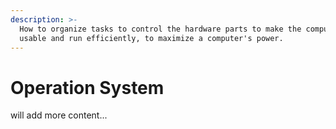 ```yaml
---
description: >-
  How to organize tasks to control the hardware parts to make the computer
  usable and run efficiently, to maximize a computer's power.
---
```


# Operation System

will add more content...

